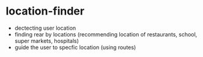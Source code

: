 # location-finder
- dectecting user location
- finding rear by locations (recommending location of restaurants, school, super markets, hospitals)
- guide the user to specfic location (using routes)
